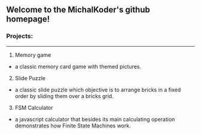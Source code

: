 ## Welcome to the MichalKoder's github homepage!
### Projects:
----
1. Memory game
- a classic memory card game with themed pictures. 
2. Slide Puzzle
- a classic slide puzzle which objective is to arrange bricks in a fixed order by sliding them over a bricks grid.  
3. FSM Calculator
- a javascript calculator that besides its main calculating operation demonstrates how Finite State Machines work.

